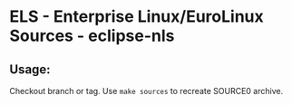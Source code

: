 # ELS - Enterprise Linux/EuroLinux Sources - eclipse-nls
 
## Usage:
  Checkout branch or tag. Use `make sources` to recreate  SOURCE0 archive.
